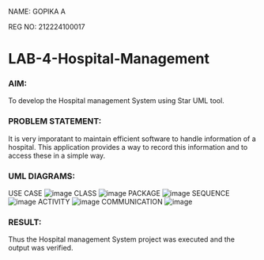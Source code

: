 NAME: GOPIKA A

REG NO: 212224100017

# LAB-4-Hospital-Management
### AIM:
To develop the Hospital management System using Star UML tool.
### PROBLEM STATEMENT:
It is very imporatant to maintain efficient software to handle information of a hospital.
This application provides a way to record this information and to access these in a simple way.

### UML DIAGRAMS:

USE CASE
![image](https://github.com/user-attachments/assets/f89b7226-9ea3-4ce9-a1ba-9ae8d1d37d5f)
CLASS
![image](https://github.com/user-attachments/assets/07f0577c-0eba-42af-8313-f7a38c6b659a)
PACKAGE
![image](https://github.com/user-attachments/assets/089ebdcb-b609-4389-9e60-6b394d71ddc3)
SEQUENCE
![image](https://github.com/user-attachments/assets/2e8ec56d-037e-4ffa-b45d-f0bf4eac6943)
ACTIVITY
![image](https://github.com/user-attachments/assets/c1b82085-ed0b-4b8e-9158-b42cd8c783cf)
COMMUNICATION
![image](https://github.com/user-attachments/assets/88396ed7-4cf7-4a7c-8d5f-1bf017f4781e)



### RESULT:
Thus the Hospital management System project was executed and the output was verified.
